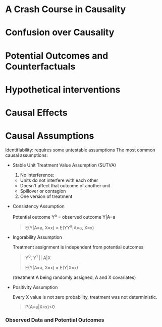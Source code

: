 # A Crash Course in Causality
# Confusion over Causality
# Potential Outcomes and Counterfactuals
# Hypothetical interventions
# Causal Effects
# Causal Assumptions
Identifiability: requires some untestable assumptions
The most common causal assumptions:
- Stable Unit Treatment Value Assumption (SUTVA)
  1. No interference:
  - Units do not interfere with each other
  - Doesn't affect that outcome of another unit
  - Spillover or contagion
  2. One version of treatment
- Consistency Assumption
  
  Potential outcome Y<sup>a</sup> = observed outcome Y|A=a
  
  > E(Y|A=a, X=x) = E(YY<sup>a</sup>|A=a, X=x)
- Ingorability Assumption

  Treatment assignment is independent from potential outcomes
  
  > Y<sup>0</sup>, Y<sup>1</sup> || A|X 
  > 
  > E(Y|A=a, X=x) = E(Y|X=x)
  
  (treatment A being randomly assigned, A and X covariates)
  
- Positivity Assumption
  
  Every X value is not zero probability, treatment was not deterministic.
  
  > P(A=a|X=x)>0
  
### Observed Data and Potential Outcomes
